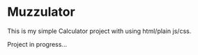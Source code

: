 # Muzzulator

This is my simple Calculator project with using html/plain js/css.  

Project in progress...
